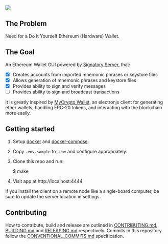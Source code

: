 ![](https://siasky.net/vAEov_UffYU0bj_Vg-DyASXGGevpA0pYDXBUFgeNqXSw4Q)

## The Problem

Need for a Do It Yourself Ethereum (Hardware) Wallet.

## The Goal

An Ethereum Wallet GUI powered by [Signatory Server](https://signatory.dev), that:

- [x] Creates accounts from imported mnemonic phrases or keystore files
- [x] Allows generation of mnemonic phrases and keystore files
- [x] Provides ability to sign and verify messages
- [ ] Provides ability to sign and broadcast transactions

It is greatly inspired by [MyCrypto Wallet](https://github.com/MyCryptoHQ/MyCrypto), an electronjs client for generating ether wallets, handling ERC-20 tokens, and interacting with the blockchain more easily.

## Getting started

1. Setup [docker](https://www.docker.com/) and [docker-compose](https://docs.docker.com/compose/install/).

2. Copy `.env.sample` to `.env` and configure appropriately.

3. Clone this repo and run:

   \$ make

4. Visit app at http://localhost:4444

If you install the client on a remote node like a single-board computer, be sure to update the server location in settings.

## Contributing

How to contribute, build and release are outlined in [CONTRIBUTING.md](CONTRIBUTING.md), [BUILDING.md](BUILDING.md) and [RELEASING.md](RELEASING.md) respectively. Commits in this repository follow the [CONVENTIONAL_COMMITS.md](CONVENTIONAL_COMMITS.md) specification.
